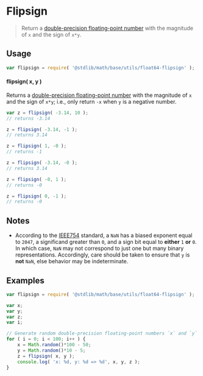 Flipsign
===
> Return a [double-precision floating-point number][ieee754] with the magnitude of `x` and the sign of `x*y`.


<!-- <usage> -->
## Usage

``` javascript
var flipsign = require( '@stdlib/math/base/utils/float64-flipsign' );
```

#### flipsign( x, y )

Returns a [double-precision floating-point number][ieee754] with the magnitude of `x` and the sign of `x*y`; i.e., only return `-x` when `y` is a negative number.

``` javascript
var z = flipsign( -3.14, 10 );
// returns -3.14

z = flipsign( -3.14, -1 );
// returns 3.14

z = flipsign( 1, -0 );
// returns -1

z = flipsign( -3.14, -0 );
// returns 3.14

z = flipsign( -0, 1 );
// returns -0

z = flipsign( 0, -1 );
// returns -0
```
<!-- </usage> -->

<!-- <notes> -->
## Notes

*	According to the [IEEE754][ieee754] standard, a `NaN` has a biased exponent equal to `2047`, a significand greater than `0`, and a sign bit equal to __either__ `1` __or__ `0`. In which case, `NaN` may not correspond to just one but many binary representations. Accordingly, care should be taken to ensure that `y` is __not__ `NaN`, else behavior may be indeterminate.

<!-- </notes> -->

<!-- <examples> -->
## Examples

``` javascript
var flipsign = require( '@stdlib/math/base/utils/float64-flipsign' );

var x;
var y;
var z;
var i;

// Generate random double-precision floating-point numbers `x` and `y` and flip the sign of `x` only if `y` is negative...
for ( i = 0; i < 100; i++ ) {
	x = Math.random()*100 - 50;
	y = Math.random()*10 - 5;
	z = flipsign( x, y );
	console.log( 'x: %d, y: %d => %d', x, y, z );
}
```
<!-- </examples> -->

<!-- <links> -->
[ieee754]: https://en.wikipedia.org/wiki/IEEE_754-1985
<!-- </links> -->
